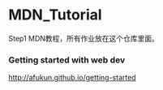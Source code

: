 # MDN_Tutorial

Step1 MDN教程，所有作业放在这个仓库里面。

### Getting started with web dev
http://afukun.github.io/getting-started


